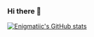 ### Hi there 👋

<!--
**Enigmatiic/Enigmatic** is a ✨ _special_ ✨ repository because its `README.md` (this file) appears on your GitHub profile.

Here are some ideas to get you started:

- 🔭 I’m currently working on ...
- 🌱 I’m currently learning ...
- 👯 I’m looking to collaborate on ...
- 🤔 I’m looking for help with ...
- 💬 Ask me about ...
- 📫 How to reach me: ...
- 😄 Pronouns: ...
- ⚡ Fun fact: ...
-->
[![Enigmatiic's GitHub stats](https://github-readme-stats.vercel.app/api?username=Enigmatiic&show_icons=true&theme=vue-dark)](https://github.com/Enigmatiic)
